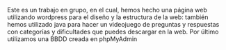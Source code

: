 Este es un trabajo en grupo, en el cual, hemos hecho una página web utilizando wordpress para el diseño y la estructura de la web: también hemos utilizado java para hacer un videojuego de preguntas y respuestas
con categorías y dificultades que puedes descargar en la web. Por último utilizamos una BBDD creada en phpMyAdmin
